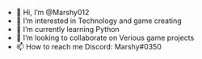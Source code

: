 - 👋 Hi, I’m @Marshy012
- 👀 I’m interested in Technology and game creating
- 🌱 I’m currently learning Python
- 💞️ I’m looking to collaborate on Verious game projects
- 📫 How to reach me Discord: Marshy#0350

<!---
Marshy012/Marshy012 is a ✨ special ✨ repository because its `README.md` (this file) appears on your GitHub profile.
You can click the Preview link to take a look at your changes.
--->
